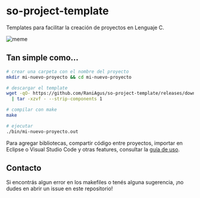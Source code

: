 # so-project-template

Templates para facilitar la creación de proyectos en Lenguaje C.

![meme](https://raniagus.github.io/so-project-template/img/meme.png)

## Tan simple como...

```bash
# crear una carpeta con el nombre del proyecto
mkdir mi-nuevo-proyecto && cd mi-nuevo-proyecto

# descargar el template
wget -qO- https://github.com/RaniAgus/so-project-template/releases/download/v4.0.0/project-v4.0.0.tar.gz \
  | tar -xzvf - --strip-components 1

# compilar con make
make

# ejecutar
./bin/mi-nuevo-proyecto.out
```

Para agregar bibliotecas, compartir código entre proyectos, importar en
Eclipse o Visual Studio Code y otras features, consultar la
[guía de uso](https://raniagus.github.io/so-project-template/).


## Contacto

Si encontrás algun error en los makefiles o tenés alguna sugerencia, ¡no dudes
en abrir un issue en este repositorio!
